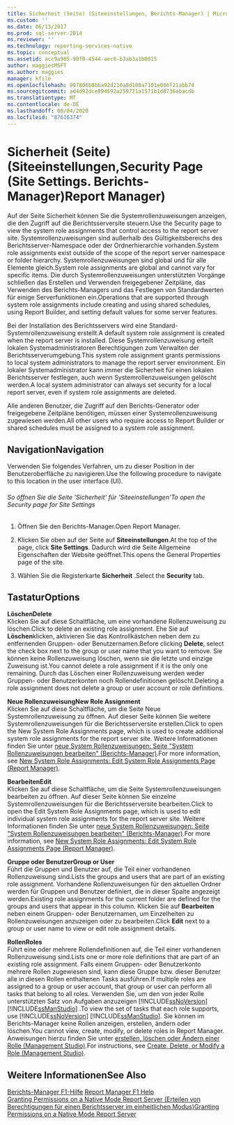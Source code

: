 ```yaml
---
title: Sicherheit (Seite) (Siteeinstellungen, Berichts-Manager) | Microsoft-Dokumentation
ms.custom: ''
ms.date: 06/13/2017
ms.prod: sql-server-2014
ms.reviewer: ''
ms.technology: reporting-services-native
ms.topic: conceptual
ms.assetid: acc9a905-90f8-4544-aec6-b2ab3a1b0015
author: maggiesMSFT
ms.author: maggies
manager: kfile
ms.openlocfilehash: 997806b8bba92d210a8d108a7101e086f21abb74
ms.sourcegitcommit: ad4d92dce894592a259721a1571b1d8736abacdb
ms.translationtype: MT
ms.contentlocale: de-DE
ms.lasthandoff: 08/04/2020
ms.locfileid: "87616374"
---
```

# <a name="security-page-site-settings-report-manager"></a><span data-ttu-id="08c99-103">Sicherheit (Seite) (Siteeinstellungen,</span><span class="sxs-lookup"><span data-stu-id="08c99-103">Security Page (Site Settings.</span></span> <span data-ttu-id="08c99-104">Berichts-Manager)</span><span class="sxs-lookup"><span data-stu-id="08c99-104">Report Manager)</span></span>
  <span data-ttu-id="08c99-105">Auf der Seite Sicherheit können Sie die Systemrollenzuweisungen anzeigen, die den Zugriff auf die Berichtsserversite steuern.</span><span class="sxs-lookup"><span data-stu-id="08c99-105">Use the Security page to view the system role assignments that control access to the report server site.</span></span> <span data-ttu-id="08c99-106">Systemrollenzuweisungen sind außerhalb des Gültigkeitsbereichs des Berichtsserver-Namespace oder der Ordnerhierarchie vorhanden.</span><span class="sxs-lookup"><span data-stu-id="08c99-106">System role assignments exist outside of the scope of the report server namespace or folder hierarchy.</span></span> <span data-ttu-id="08c99-107">Systemrollenzuweisungen sind global und für alle Elemente gleich.</span><span class="sxs-lookup"><span data-stu-id="08c99-107">System role assignments are global and cannot vary for specific items.</span></span> <span data-ttu-id="08c99-108">Die durch Systemrollenzuweisungen unterstützten Vorgänge schließen das Erstellen und Verwenden freigegebener Zeitpläne, das Verwenden des Berichts-Managers und das Festlegen von Standardwerten für einige Serverfunktionen ein.</span><span class="sxs-lookup"><span data-stu-id="08c99-108">Operations that are supported through system role assignments include creating and using shared schedules, using Report Builder, and setting default values for some server features.</span></span>  
  
 <span data-ttu-id="08c99-109">Bei der Installation des Berichtsservers wird eine Standard-Systemrollenzuweisung erstellt.</span><span class="sxs-lookup"><span data-stu-id="08c99-109">A default system role assignment is created when the report server is installed.</span></span> <span data-ttu-id="08c99-110">Diese Systemrollenzuweisung erteilt lokalen Systemadministratoren Berechtigungen zum Verwalten der Berichtsserverumgebung.</span><span class="sxs-lookup"><span data-stu-id="08c99-110">This system role assignment grants permissions to local system administrators to manage the report server environment.</span></span> <span data-ttu-id="08c99-111">Ein lokaler Systemadministrator kann immer die Sicherheit für einen lokalen Berichtsserver festlegen, auch wenn Systemrollenzuweisungen gelöscht werden.</span><span class="sxs-lookup"><span data-stu-id="08c99-111">A local system administrator can always set security for a local report server, even if system role assignments are deleted.</span></span>  
  
 <span data-ttu-id="08c99-112">Alle anderen Benutzer, die Zugriff auf den Berichts-Generator oder freigegebene Zeitpläne benötigen, müssen einer Systemrollenzuweisung zugewiesen werden.</span><span class="sxs-lookup"><span data-stu-id="08c99-112">All other users who require access to Report Builder or shared schedules must be assigned to a system role assignment.</span></span>  
  
## <a name="navigation"></a><span data-ttu-id="08c99-113">Navigation</span><span class="sxs-lookup"><span data-stu-id="08c99-113">Navigation</span></span>  
 <span data-ttu-id="08c99-114">Verwenden Sie folgendes Verfahren, um zu dieser Position in der Benutzeroberfläche zu navigieren.</span><span class="sxs-lookup"><span data-stu-id="08c99-114">Use the following procedure to navigate to this location in the user interface (UI).</span></span>  
  
###### <a name="to-open-the-security-page-for-site-settings"></a><span data-ttu-id="08c99-115">So öffnen Sie die Seite 'Sicherheit' für 'Siteeinstellungen'</span><span class="sxs-lookup"><span data-stu-id="08c99-115">To open the Security page for Site Settings</span></span>  
  
1.  <span data-ttu-id="08c99-116">Öffnen Sie den Berichts-Manager.</span><span class="sxs-lookup"><span data-stu-id="08c99-116">Open Report Manager.</span></span>  
  
2.  <span data-ttu-id="08c99-117">Klicken Sie oben auf der Seite auf **Siteeinstellungen**.</span><span class="sxs-lookup"><span data-stu-id="08c99-117">At the top of the page, click **Site Settings**.</span></span> <span data-ttu-id="08c99-118">Dadurch wird die Seite Allgemeine Eigenschaften der Website geöffnet.</span><span class="sxs-lookup"><span data-stu-id="08c99-118">This opens the General Properties page of the site.</span></span>  
  
3.  <span data-ttu-id="08c99-119">Wählen Sie die Registerkarte **Sicherheit** .</span><span class="sxs-lookup"><span data-stu-id="08c99-119">Select the **Security** tab.</span></span>  
  
## <a name="options"></a><span data-ttu-id="08c99-120">Tastatur</span><span class="sxs-lookup"><span data-stu-id="08c99-120">Options</span></span>  
 <span data-ttu-id="08c99-121">**Löschen**</span><span class="sxs-lookup"><span data-stu-id="08c99-121">**Delete**</span></span>  
 <span data-ttu-id="08c99-122">Klicken Sie auf diese Schaltfläche, um eine vorhandene Rollenzuweisung zu löschen.</span><span class="sxs-lookup"><span data-stu-id="08c99-122">Click to delete an existing role assignment.</span></span> <span data-ttu-id="08c99-123">Ehe Sie auf **Löschen**klicken, aktivieren Sie das Kontrollkästchen neben dem zu entfernenden Gruppen- oder Benutzernamen.</span><span class="sxs-lookup"><span data-stu-id="08c99-123">Before clicking **Delete**, select the check box next to the group or user name that you want to remove.</span></span> <span data-ttu-id="08c99-124">Sie können keine Rollenzuweisung löschen, wenn sie die letzte und einzige Zuweisung ist.</span><span class="sxs-lookup"><span data-stu-id="08c99-124">You cannot delete a role assignment if it is the only one remaining.</span></span> <span data-ttu-id="08c99-125">Durch das Löschen einer Rollenzuweisung werden weder Gruppen- oder Benutzerkonten noch Rollendefinitionen gelöscht.</span><span class="sxs-lookup"><span data-stu-id="08c99-125">Deleting a role assignment does not delete a group or user account or role definitions.</span></span>  
  
 <span data-ttu-id="08c99-126">**Neue Rollenzuweisung**</span><span class="sxs-lookup"><span data-stu-id="08c99-126">**New Role Assignment**</span></span>  
 <span data-ttu-id="08c99-127">Klicken Sie auf diese Schaltfläche, um die Seite Neue Systemrollenzuweisung zu öffnen. Auf dieser Seite können Sie weitere Systemrollenzuweisungen für die Berichtsserversite erstellen.</span><span class="sxs-lookup"><span data-stu-id="08c99-127">Click to open the New System Role Assignments page, which is used to create additional system role assignments for the report server site.</span></span> <span data-ttu-id="08c99-128">Weitere Informationen finden Sie unter [neue System Rollenzuweisungen: Seite "System Rollenzuweisungen bearbeiten" &#40;Berichts-Manager&#41;](../../2014/reporting-services/new-system-role-assignments-edit-system-role-assignments-page-report-manager.md).</span><span class="sxs-lookup"><span data-stu-id="08c99-128">For more information, see [New System Role Assignments: Edit System Role Assignments Page &#40;Report Manager&#41;](../../2014/reporting-services/new-system-role-assignments-edit-system-role-assignments-page-report-manager.md).</span></span>  
  
 <span data-ttu-id="08c99-129">**Bearbeiten**</span><span class="sxs-lookup"><span data-stu-id="08c99-129">**Edit**</span></span>  
 <span data-ttu-id="08c99-130">Klicken Sie auf diese Schaltfläche, um die Seite Systemrollenzuweisungen bearbeiten zu öffnen. Auf dieser Seite können Sie einzelne Systemrollenzuweisungen für die Berichtsserversite bearbeiten.</span><span class="sxs-lookup"><span data-stu-id="08c99-130">Click to open the Edit System Role Assignments page, which is used to edit individual system role assignments for the report server site.</span></span> <span data-ttu-id="08c99-131">Weitere Informationen finden Sie unter [neue System Rollenzuweisungen: Seite "System Rollenzuweisungen bearbeiten" &#40;Berichts-Manager&#41;](../../2014/reporting-services/new-system-role-assignments-edit-system-role-assignments-page-report-manager.md).</span><span class="sxs-lookup"><span data-stu-id="08c99-131">For more information, see [New System Role Assignments: Edit System Role Assignments Page &#40;Report Manager&#41;](../../2014/reporting-services/new-system-role-assignments-edit-system-role-assignments-page-report-manager.md).</span></span>  
  
 <span data-ttu-id="08c99-132">**Gruppe oder Benutzer**</span><span class="sxs-lookup"><span data-stu-id="08c99-132">**Group or User**</span></span>  
 <span data-ttu-id="08c99-133">Führt die Gruppen und Benutzer auf, die Teil einer vorhandenen Rollenzuweisung sind.</span><span class="sxs-lookup"><span data-stu-id="08c99-133">Lists the groups and users that are part of an existing role assignment.</span></span> <span data-ttu-id="08c99-134">Vorhandene Rollenzuweisungen für den aktuellen Ordner werden für Gruppen und Benutzer definiert, die in dieser Spalte angezeigt werden.</span><span class="sxs-lookup"><span data-stu-id="08c99-134">Existing role assignments for the current folder are defined for the groups and users that appear in this column.</span></span> <span data-ttu-id="08c99-135">Klicken Sie auf **Bearbeiten** neben einem Gruppen- oder Benutzernamen, um Einzelheiten zu Rollenzuweisungen anzuzeigen oder zu bearbeiten.</span><span class="sxs-lookup"><span data-stu-id="08c99-135">Click **Edit** next to a group or user name to view or edit role assignment details.</span></span>  
  
 <span data-ttu-id="08c99-136">**Rollen**</span><span class="sxs-lookup"><span data-stu-id="08c99-136">**Roles**</span></span>  
 <span data-ttu-id="08c99-137">Führt eine oder mehrere Rollendefinitionen auf, die Teil einer vorhandenen Rollenzuweisung sind.</span><span class="sxs-lookup"><span data-stu-id="08c99-137">Lists one or more role definitions that are part of an existing role assignment.</span></span> <span data-ttu-id="08c99-138">Falls einem Gruppen- oder Benutzerkonto mehrere Rollen zugewiesen sind, kann diese Gruppe bzw. dieser Benutzer alle in diesen Rollen enthaltenen Tasks ausführen.</span><span class="sxs-lookup"><span data-stu-id="08c99-138">If multiple roles are assigned to a group or user account, that group or user can perform all tasks that belong to all roles.</span></span> <span data-ttu-id="08c99-139">Verwenden Sie, um den von jeder Rolle unterstützten Satz von Aufgaben anzuzeigen [!INCLUDE[ssNoVersion](../includes/ssnoversion-md.md)] [!INCLUDE[ssManStudio](../includes/ssmanstudio-md.md)] .</span><span class="sxs-lookup"><span data-stu-id="08c99-139">To view the set of tasks that each role supports, use [!INCLUDE[ssNoVersion](../includes/ssnoversion-md.md)] [!INCLUDE[ssManStudio](../includes/ssmanstudio-md.md)].</span></span> <span data-ttu-id="08c99-140">Sie können im Berichts-Manager keine Rollen anzeigen, erstellen, ändern oder löschen.</span><span class="sxs-lookup"><span data-stu-id="08c99-140">You cannot view, create, modify, or delete roles in Report Manager.</span></span> <span data-ttu-id="08c99-141">Anweisungen hierzu finden Sie unter [erstellen, löschen oder Ändern einer Rolle &#40;Management Studio&#41;](security/role-definitions-create-delete-or-modify.md).</span><span class="sxs-lookup"><span data-stu-id="08c99-141">For instructions, see [Create, Delete, or Modify a Role &#40;Management Studio&#41;](security/role-definitions-create-delete-or-modify.md).</span></span>  
  
## <a name="see-also"></a><span data-ttu-id="08c99-142">Weitere Informationen</span><span class="sxs-lookup"><span data-stu-id="08c99-142">See Also</span></span>  
 <span data-ttu-id="08c99-143">[Berichts-Manager F1-Hilfe](../../2014/reporting-services/report-manager-f1-help.md) </span><span class="sxs-lookup"><span data-stu-id="08c99-143">[Report Manager F1 Help](../../2014/reporting-services/report-manager-f1-help.md) </span></span>  
 [<span data-ttu-id="08c99-144">Granting Permissions on a Native Mode Report Server (Erteilen von Berechtigungen für einen Berichtsserver im einheitlichen Modus)</span><span class="sxs-lookup"><span data-stu-id="08c99-144">Granting Permissions on a Native Mode Report Server</span></span>](security/granting-permissions-on-a-native-mode-report-server.md)  
  
  

